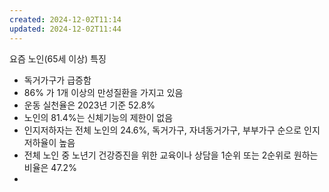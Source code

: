 ```yaml
---
created: 2024-12-02T11:14
updated: 2024-12-02T11:44
---
```

요즘 노인(65세 이상) 특징
- 독거가구가 급증함
- 86% 가 1개 이상의 만성질환을 가지고 있음
- 운동 실천율은 2023년 기준 52.8%
- 노인의 81.4%는 신체기능의 제한이 없음
- 인지저하자는 전체 노인의 24.6%, 독거가구, 자녀동거가구, 부부가구 순으로 인지저하율이 높음
- 전체 노인 중 노년기 건강증진을 위한 교육이나 상담을 1순위 또는 2순위로 원하는 비율은 47.2%
- 
